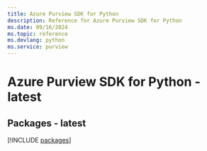 ```yaml
---
title: Azure Purview SDK for Python
description: Reference for Azure Purview SDK for Python
ms.date: 09/16/2024
ms.topic: reference
ms.devlang: python
ms.service: purview
---
```

# Azure Purview SDK for Python - latest
## Packages - latest
[!INCLUDE [packages](purview-index.md)]
